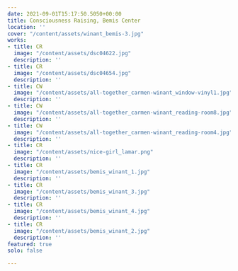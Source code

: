 ```yaml
---
date: 2021-09-01T15:17:50.5050+00:00
title: Consciousness Raising, Bemis Center
location: ''
cover: "/content/assets/winant_bemis-3.jpg"
works:
- title: CR
  image: "/content/assets/dsc04622.jpg"
  description: ''
- title: CR
  image: "/content/assets/dsc04654.jpg"
  description: ''
- title: CW
  image: "/content/assets/all-together_carmen-winant_window-vinyl1.jpg"
  description: ''
- title: CW
  image: "/content/assets/all-together_carmen-winant_reading-room8.jpg"
  description: ''
- title: CW
  image: "/content/assets/all-together_carmen-winant_reading-room4.jpg"
  description: ''
- title: CR
  image: "/content/assets/nice-girl_lamar.png"
  description: ''
- title: CR
  image: "/content/assets/bemis_winant_1.jpg"
  description: ''
- title: CR
  image: "/content/assets/bemis_winant_3.jpg"
  description: ''
- title: CR
  image: "/content/assets/bemis_winant_4.jpg"
  description: ''
- title: CR
  image: "/content/assets/bemis_winant_2.jpg"
  description: ''
featured: true
solo: false

---
```

